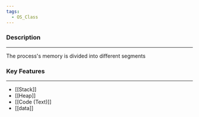 ```yaml
---
tags:
  - OS_Class
---
```

### Description
---
The process's memory is divided into different segments

### Key Features
---
- [[Stack]]
- [[Heap]]
- [[Code (Text)]]
- [[data]]
